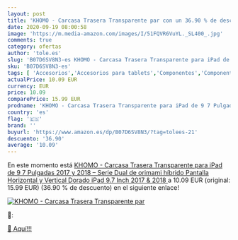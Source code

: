 ```yaml
---
layout: post
title: 'KHOMO - Carcasa Trasera Transparente par con un 36.90 % de descuento'
date: 2020-09-19 08:00:58
image: 'https://m.media-amazon.com/images/I/51FQVR6VuYL._SL400_.jpg'
comments: true
category: ofertas
author: 'tole.es'
slug: 'B07D6SV8N3-es KHOMO - Carcasa Trasera Transparente para iPad de 9 7...'
sku: 'B07D6SV8N3-es'
tags: [ 'Accesorios','Accesorios para tablets','Componentes','Componentes y piezas para portátiles','Informática','Teclados de repuesto para portátiles y netbooks','Teclados para tablets','ipad', ]
actualPrice: 10.09 EUR
currency: EUR
price: 10.09
comparePrice: 15.99 EUR
prodname: 'KHOMO - Carcasa Trasera Transparente para iPad de 9 7 Pulgadas  2017 y 2018  – Serie Dual de orimami híbrido  Pantalla Horizontal y Vertical Dorado iPad 9.7 Inch  2017 & 2018 '
country: 'es'
flag: '🇪🇸'
brand: ''
buyurl: 'https://www.amazon.es/dp/B07D6SV8N3/?tag=tolees-21'
descuento: '36.90'
average: '10.09'
---
```


En este momento está [KHOMO - Carcasa Trasera Transparente para iPad de 9 7 Pulgadas  2017 y 2018  – Serie Dual de orimami híbrido  Pantalla Horizontal y Vertical Dorado iPad 9.7 Inch  2017 & 2018 ](https://www.amazon.es/dp/B07D6SV8N3/?tag=tolees-21) a 10.09 EUR (original: 15.99 EUR) (36.90 %  de descuento) en el siguiente enlace!

[![KHOMO - Carcasa Trasera Transparente par](https://m.media-amazon.com/images/I/51FQVR6VuYL._SL400_.jpg)](https://www.amazon.es/dp/B07D6SV8N3/?tag=tolees-21)

🔎:


[🛒 Aquí!!!](https://www.amazon.es/dp/B07D6SV8N3/?tag=tolees-21)
